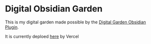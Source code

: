 # Digital Obsidian Garden
This is my digital garden made possible by the [Digital Garden Obsidian Plugin](https://github.com/oleeskild/Obsidian-Digital-Garden). 

It is currently deploed [here](garden.gamingtavern.net) by Vercel
